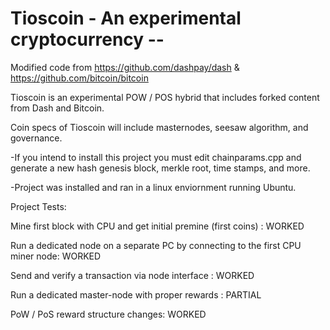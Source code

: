 
# Tioscoin - An experimental cryptocurrency -- 


Modified code from https://github.com/dashpay/dash & https://github.com/bitcoin/bitcoin

Tioscoin is an experimental POW / POS hybrid that includes forked content from Dash and Bitcoin.

Coin specs of Tioscoin will include masternodes, seesaw algorithm, and governance. 

-If you intend to install this project you must edit chainparams.cpp and generate a new hash genesis block, merkle root, time stamps, and more. 

-Project was installed and ran in a linux enviornment running Ubuntu.

Project Tests:

Mine first block with CPU and get initial premine (first coins) : WORKED

Run a dedicated node on a separate PC by connecting to the first CPU miner node: WORKED

Send and verify a transaction via node interface : WORKED

Run a dedicated master-node with proper rewards : PARTIAL

PoW / PoS reward structure changes: WORKED



